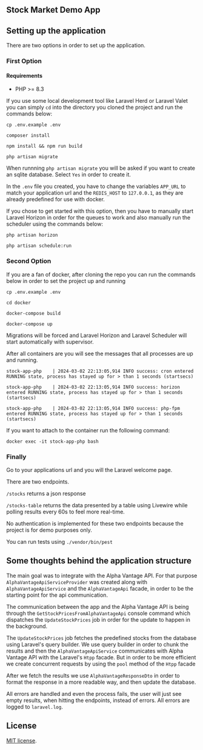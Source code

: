 ## Stock Market Demo App

## Setting up the application

There are two options in order to set up the application.

### First Option

#### Requirements
<ul>
<li>PHP >= 8.3</li>
</ul>

If you use some local development tool like Laravel Herd or Laravel Valet you can simply `cd` into the directory you cloned the project and run the commands below:

`cp .env.example .env`

`composer install`

`npm install && npm run build`

`php artisan migrate`

When runnning `php artisan migrate` you will be asked if you want to create an sqlite database. Select `Yes` in order to create it.

In the `.env` file you created, you have to change the variables `APP_URL` to match your application url and the `REDIS_HOST` to `127.0.0.1`, as they are already predefined for use with docker. 

If you chose to get started with this option, then you have to manually start Laravel Horizon in order for the queues to work and also manually run the scheduler using the commands below:

`php artisan horizon`

`php artisan schedule:run`


### Second Option
If you are a fan of docker, after cloning the repo you can run the commands below in order to set the project up and running

`cp .env.example .env`

`cd docker`

`docker-compose build`

`docker-compose up`

Migrations will be forced and Laravel Horizon and Laravel Scheduler will start automatically with supervisor.

After all containers are you will see the messages that all processes are up and running.

`stock-app-php    | 2024-03-02 22:13:05,914 INFO success: cron entered RUNNING state, process has stayed up for > than 1 seconds (startsecs)`

`stock-app-php    | 2024-03-02 22:13:05,914 INFO success: horizon entered RUNNING state, process has stayed up for > than 1 seconds (startsecs)`

`stock-app-php    | 2024-03-02 22:13:05,914 INFO success: php-fpm entered RUNNING state, process has stayed up for > than 1 seconds (startsecs)`

If you want to attach to the container run the following command:

`docker exec -it stock-app-php bash`

### Finally

Go to your applications url and you will the Laravel welcome page. 

There are two endpoints.

`/stocks` returns a json response

`/stocks-table` returns the data presented by a table using Livewire while polling results every 60s to feel more real-time. 

No authentication is implemented for these two endpoints because the project is for demo purposes only.

You can run tests using `./vendor/bin/pest`

## Some thoughts behind the application structure

The main goal was to integrate with the Alpha Vantage API. For that purpose `AlphaVantageApiServiceProvider` was created along with `AlphaVantageApiService` and the `AlphaVantageApi` facade, in order to be the starting point for the api communication.

The communication between the app and the Alpha Vantage API is being through the `GetStockPricesFromAlphaVantageApi` console command which dispatches the `UpdateStockPrices` job in order for the update to happen in the background.

The  `UpdateStockPrices` job fetches the predefined stocks from the database using Laravel's query builder. We use query builder in order to chunk the results and then the `AlphaVantageApiService` communicates with Alpha Vantage API with the Laravel's `Htpp` facade. But in order to be more efficient we create concurrent requests by using the `pool` method of the `Htpp` facade

After we fetch the results we use `AlphaVantageResponseDto` in order to format the response in a more readable way, and then update the database.

All errors are handled and even the process fails, the user will just see empty results, when hitting the endpoints, instead of errors. All errors are logged to `laravel.log`.

## License

[MIT license](https://opensource.org/licenses/MIT).
